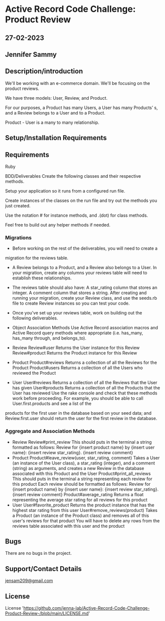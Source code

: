 # Active Record Code Challenge: Product Review

## 27-02-2023

## Jennifer Sammy

## Description/introduction

We'll be working with an e-commerce domain. We'll be focusing on the product reviews.

We have three models: User, Review, and Product.

For our purposes, a Product has many Users, a User has many Products’ s, and a Review belongs to a User and to a Product.

Product - User is a many to many relationship.

## Setup/Installation Requirements

## Requirements

Ruby

BDD/Deliverables
Create the following classes and their respective methods.

Setup your application so it runs from a configured run file.

Create instances of the classes on the run file and try out the methods you just created.

Use the notation # for instance methods, and .(dot) for class methods.

Feel free to build out any helper methods if needed.

### Migrations

- Before working on the rest of the deliverables, you will need to create a

migration for the reviews table.

- A Review belongs to a Product, and a Review also belongs to a User. In your migration, create any columns your reviews table will need to establish these relationships.
- The reviews table should also have:
  A star_rating column that stores an integer.
  A comment column that stores a string.
  After creating and running your migration, create your Review class, and use the seeds.rb file to create Review instances so you can test your code.

- Once you've set up your reviews table, work on building out the following deliverables.

- Object Association Methods
  Use Active Record association macros and Active Record query methods where appropriate (i.e. has_many, has_many through, and belongs_to).

- Review
  Review#user
  Returns the User instance for this Review
  Review#product
  Returns the Product instance for this Review
- Product
  Product#reviews
  Returns a collection of all the Reviews for the Product
  Product#users
  Returns a collection of all the Users who reviewed the Product
- User
  User#reviews
  Returns a collection of all the Reviews that the User has given
  User#products
  Returns a collection of all the Products that the User has reviewed
  Use the rake console and check that these methods work before proceeding. For example, you should be able to call User.first.products and see a list of the

products for the first user in the database based on your seed data; and Review.first.user should return the user for the first review in the database.

### Aggregate and Association Methods

- Review
  Review#print_review
  This should puts in the terminal a string formatted as follows: Review for {insert product name} by {insert user name}: {insert review star_rating}. {insert review comment}
- Product
  Product#leave_review(user, star_rating, comment)
  Takes a User (an instance of the User class), a star_rating (integer), and a comment (string) as arguments, and creates a new Review in the database associated with this Product and the User
  Product#print_all_reviews
  This should puts in the terminal a string representing each review for this product
  Each review should be formatted as follows: Review for {insert product name} by {insert user name}: {insert review star_rating}. {insert review comment}
  Product#average_rating
  Returns a float representing the average star rating for all reviews for this product
- User
  User#favorite_product
  Returns the product instance that has the highest star rating from this user
  User#remove_reviews(product)
  Takes a Product (an instance of the Product class) and removes all of this user's reviews for that product
  You will have to delete any rows from the reviews table associated with this user and the product

## Bugs

There are no bugs in the project.

## Support/Contact Details

jensam209@gmail.com

## License

License 'https://github.com/jenna-lab/Active-Record-Code-Challenge-Product-Review-/blob/main/LICENSE.md'

